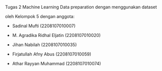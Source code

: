 Tugas 2 Machine Learning Data preparation dengan menggunakan dataset 

oleh Kelompok 5 dengan anggota:

- Sadinal Mufti (2208107010007)

- M. Agradika Ridhal Eljatin (2208107010020)

- Jihan Nabilah (2208107010035)

- Firjatullah Afny Abus (2208107010059)

- Athar Rayyan Muhammad (2208107010074)

